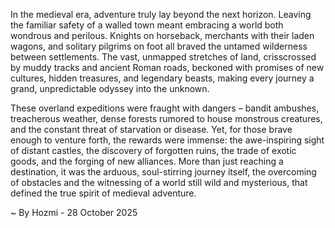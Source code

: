 
In the medieval era, adventure truly lay beyond the next horizon. Leaving the familiar safety of a walled town meant embracing a world both wondrous and perilous. Knights on horseback, merchants with their laden wagons, and solitary pilgrims on foot all braved the untamed wilderness between settlements. The vast, unmapped stretches of land, crisscrossed by muddy tracks and ancient Roman roads, beckoned with promises of new cultures, hidden treasures, and legendary beasts, making every journey a grand, unpredictable odyssey into the unknown.

These overland expeditions were fraught with dangers – bandit ambushes, treacherous weather, dense forests rumored to house monstrous creatures, and the constant threat of starvation or disease. Yet, for those brave enough to venture forth, the rewards were immense: the awe-inspiring sight of distant castles, the discovery of forgotten ruins, the trade of exotic goods, and the forging of new alliances. More than just reaching a destination, it was the arduous, soul-stirring journey itself, the overcoming of obstacles and the witnessing of a world still wild and mysterious, that defined the true spirit of medieval adventure.

~ By Hozmi - 28 October 2025
